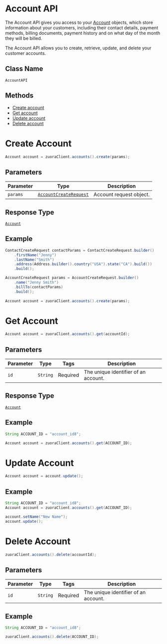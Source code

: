 # Account API

The Account API gives you access to your [Account](/doc/models/account.md) objects, which store information about your customers, including their contact details, payment methods, billing documents, payment history and on what day of the month they will be billed.

The Account API allows you to create, retrieve, update, and delete your customer accounts. 

## Class Name

`AccountAPI`

## Methods

* [Create account](/doc/account-api.md#create-account)
* [Get account](/doc/account-api.md#get-account)
* [Update account](/doc/account-api.md#update-account)
* [Delete account](/doc/account-api.md#delete-account)


# Create Account

```java
Account account = zuoraClient.accounts().create(params);
```

## Parameters

| Parameter | Type | Description |
|  --- | --- | --- |
| `params` | [`AccountCreateRequest`](/doc/models/account-create-request.md) | Account request object. |

## Response Type

[`Account`](/doc/models/account.md)

## Example

```java
ContactCreateRequest contactParams = ContactCreateRequest.builder()
    .firstName("Jenny")
    .lastName("Smith")
    .address(Address.builder().country("USA").state("CA").build())
    .build();

AccountCreateRequest params = AccountCreateRequest.builder()
    .name("Jenny Smith")
    .billTo(contactParams)
    .build();
    
Account account = zuoraClient.accounts().create(params);
```

# Get Account

```java
Account account = zuoraClient.accounts().get(accountId);
```

## Parameters

| Parameter | Type | Tags | Description |
|  --- | --- | --- | --- |
| `id` | `String` | Required | The unique identifier of an account. |


## Response Type

[`Account`](/doc/models/account.md)


## Example 

```java
String ACCOUNT_ID = "account_id8";

Account account = zuoraClient.accounts().get(ACCOUNT_ID);
```


# Update Account

```java
Account account = account.update();
```

[comment]: <> (## Parameters)

[comment]: <> (| Parameter | Type | Tags | Description |)

[comment]: <> (|  --- | --- | --- | --- |)

[comment]: <> (| `account` | `Account` | Required | The hydrated `Account` object you wish to update. |)


## Example 

```java
String ACCOUNT_ID = "account_id8";
Account account = zuoraClient.accounts().get(ACCOUNT_ID);

account.setName("New Name");
account.update();
```


# Delete Account

```java
zuoraClient.accounts().delete(accountId);
```

## Parameters

| Parameter | Type | Tags | Description |
|  --- | --- | --- | --- |
| `id` | `String` | Required | The unique identifier of an account. |


## Example

```java
String ACCOUNT_ID = "account_id8";

zuoraClient.accounts().delete(ACCOUNT_ID);
```




